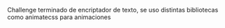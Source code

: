 Challenge terminado de encriptador de texto, se uso distintas bibliotecas como animatecss para animaciones 
